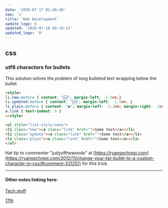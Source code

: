```yaml
---
date: '2020-07-17 01:40:48'
new: '1'
title: 'Web Development'
update_logo: 0
updated: '2020-07-18 00:19:12'
updated_logo: '0'
---
```

## css
### utf8 characters for bullets

This solution solves the problem of long bulleted text wrapping below the
bullet.

```html
<style>
li.new:before { content: "🆕"; margin-left: -1.5em;}
li.updated:before { content: "🆙"; margin-left: -1.5em; }
li.plain:before { content: "●"; margin-left: -1.2em; margin-right: .3em; }
a.link { text-indent: 0 }
</style>

<ul style="list-style:none">
<li class="new"><a class="link" href="">Some text</a></li>
<li class="update"><a class="link" href="">Some text</a></li>
<li class="plain"><a class="link" href="">Some text</a></li>
</ul>
```

Hat tip to commenter "judyofthewoods" at
[https://ryansechrest.com](https://ryansechrest.com/2012/11/change-your-list-bullet-to-a-custom-character-in-css/#comment-331251)
for this trick.

---
#### Other notes linking here:

[Tech stuff](/Tech-stuff)

[17th](/2020-07-17)
